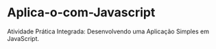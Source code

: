 # Aplica-o-com-Javascript
Atividade Prática Integrada: Desenvolvendo uma Aplicação Simples em JavaScript.
